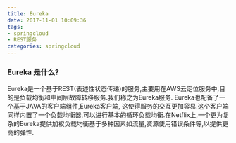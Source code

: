 ```yaml
---
title: Eureka
date: 2017-11-01 10:09:36
tags:
- springcloud
- REST服务
categories: springcloud
---
```

### Eureka 是什么?

Eureka是一个基于REST(表述性状态传递)的服务,主要用在AWS云定位服务中,目的是负载均衡和中间层故障转移服务.我们称之为Eureka服务. Eureka也配备了一个基于JAVA的客户端组件,Eureka客户端, 这使得服务的交互更加容易.这个客户端同样内置了一个负载均衡器,可以进行基本的循环负载均衡.在Netflix上,一个更为复杂的Eureka提供加权负载均衡基于多种因素如流量,资源使用错误条件等,以提供更高的弹性.


